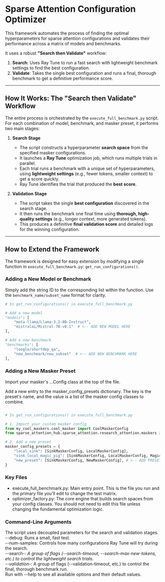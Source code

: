 # Sparse Attention Configuration Optimizer

This framework automates the process of finding the optimal hyperparameters for sparse attention configurations and validates their performance across a matrix of models and benchmarks.

It uses a robust **"Search then Validate"** workflow:
1.  **Search**: Uses Ray Tune to run a fast search with lightweight benchmark settings to find the best configuration.
2.  **Validate**: Takes the single best configuration and runs a final, thorough benchmark to get a definitive performance score.

---
## How It Works: The "Search then Validate" Workflow

The entire process is orchestrated by the `execute_full_benchmark.py` script. For each combination of model, benchmark, and masker preset, it performs two main stages:

1.  **Search Stage** 
    * The script constructs a hyperparameter **search space** from the specified masker configurations.
    * It launches a **Ray Tune** optimization job, which runs multiple trials in parallel.
    * Each trial runs a benchmark with a unique set of hyperparameters, using **lightweight settings** (e.g., fewer tokens, smaller context) to get a score quickly.
    * Ray Tune identifies the trial that produced the **best score**.

2.  **Validation Stage** 
    * The script takes the single **best configuration** discovered in the search stage.
    * It then runs the benchmark one final time using **thorough, high-quality settings** (e.g., longer context, more generated tokens).
    * This produces a definitive **final validation score** and detailed logs for the winning configuration.

---
## How to Extend the Framework

The framework is designed for easy extension by modifying a single function in `execute_full_benchmark.py`: `get_run_configurations()`.

### Adding a New Model or Benchmark
Simply add the string ID to the corresponding list within the function. Use the `benchmark_name/subset_name` format for clarity.

```python
# In get_run_configurations() in execute_full_benchmark.py

# Add a new model
"models": [
    "meta-llama/Llama-3.2-8B-Instruct",
    "mistralai/Mistral-7B-v0.1"  # <-- ADD NEW MODEL HERE
],

# Add a new benchmark
"benchmarks": [
    "loogle/shortdep_qa",
    "new_benchmark/new_subset"  # <-- ADD NEW BENCHMARK HERE
],
```

### Adding a New Masker Preset
Import your masker's ...Config class at the top of the file.

Add a new entry to the masker_config_presets dictionary. The key is the preset's name, and the value is a list of the masker config classes to combine.

```python

# In get_run_configurations() in execute_full_benchmark.py

# 1. Import your custom masker config
from my_cool_maskers.cool_masker import CoolMaskerConfig
from sparse_attention_hub.sparse_attention.research_attention.maskers import LocalMaskerConfig

# 2. Add a new preset
masker_config_presets = {
    "local_sink": [SinkMaskerConfig, LocalMaskerConfig],
    "sink_local_magic_pig": [SinkMaskerConfig, LocalMaskerConfig, MagicPigConfig],
    "new_preset": [SinkMaskerConfig, NewMaskerConfig], # <-- ADD PRESET HERE
}
```

### Key Files
- execute_full_benchmark.py: Main entry point. This is the file you run and the primary file you'll edit to change the test matrix.
- optimizer_factory.py: The core engine that builds search spaces from your config classes. You should not need to edit this file unless changing the fundamental optimization logic.


### Command-Line Arguments
The script uses decoupled parameters for the search and validation stages.
--debug: Runs a small, fast test.   
--num-samples: Controls how many configurations Ray Tune will try during the search.   
--search-*: A group of flags (--search-timeout, --search-max-new-tokens, etc.) to control the lightweight search trials.    
--validation-*: A group of flags (--validation-timeout, etc.) to control the final, thorough benchmark run.    
Run with --help to see all available options and their default values.   